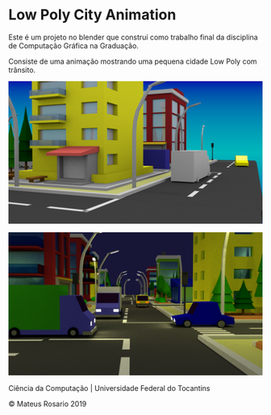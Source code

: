 # Low Poly City Animation

Este é um projeto no blender que construí como trabalho final da disciplina de Computação Gráfica na Graduação. 

Consiste de uma animação mostrando uma pequena cidade Low Poly com trânsito.

![Cenário](cenarioFoto.png)

![Cenário](cenarioFoto3.png)

Ciência da Computação | Universidade Federal do Tocantins

&copy; Mateus Rosario 2019
